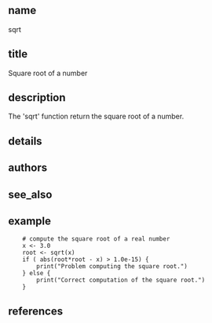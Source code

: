 ## name
sqrt
## title
Square root of a number
## description
The 'sqrt' function return the square root of a number.
## details
## authors
## see_also
## example
        # compute the square root of a real number
        x <- 3.0
        root <- sqrt(x)
        if ( abs(root*root - x) > 1.0e-15) {
            print("Problem computing the square root.")
        } else {
            print("Correct computation of the square root.")
        }
## references
